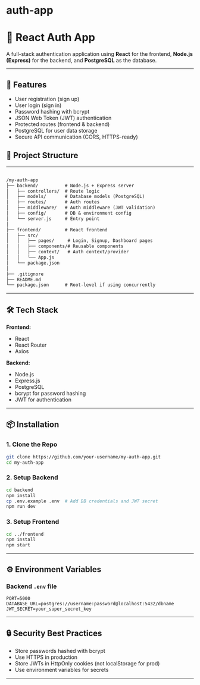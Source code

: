 # auth-app


# 🔐 React Auth App

A full-stack authentication application using **React** for the frontend, **Node.js (Express)** for the backend, and **PostgreSQL** as the database.

---

## 🚀 Features

- User registration (sign up)
- User login (sign in)
- Password hashing with bcrypt
- JSON Web Token (JWT) authentication
- Protected routes (frontend & backend)
- PostgreSQL for user data storage
- Secure API communication (CORS, HTTPS-ready)


## 📁 Project Structure

---

```markdown

/my-auth-app
├── backend/          # Node.js + Express server
│   ├── controllers/  # Route logic
│   ├── models/       # Database models (PostgreSQL)
│   ├── routes/       # Auth routes
│   ├── middleware/   # Auth middleware (JWT validation)
│   ├── config/       # DB & environment config
│   └── server.js     # Entry point
│
├── frontend/         # React frontend
│   ├── src/
│   │   ├── pages/     # Login, Signup, Dashboard pages
│   │   ├── components/# Reusable components
│   │   ├── context/   # Auth context/provider
│   │   └── App.js
│   └── package.json
│
├── .gitignore
├── README.md
└── package.json      # Root-level if using concurrently

```

---

## 🛠️ Tech Stack

**Frontend:**
- React
- React Router
- Axios

**Backend:**
- Node.js
- Express.js
- PostgreSQL
- bcrypt for password hashing
- JWT for authentication

---

## 📦 Installation

### 1. Clone the Repo
```bash
git clone https://github.com/your-username/my-auth-app.git
cd my-auth-app
```

### 2. Setup Backend
```bash
cd backend
npm install
cp .env.example .env  # Add DB credentials and JWT secret
npm run dev
```

### 3. Setup Frontend
```bash
cd ../frontend
npm install
npm start
```

---

## ⚙️ Environment Variables

### Backend `.env` file
```env
PORT=5000
DATABASE_URL=postgres://username:password@localhost:5432/dbname
JWT_SECRET=your_super_secret_key
```

---

## 🔒 Security Best Practices

- Store passwords hashed with bcrypt
- Use HTTPS in production
- Store JWTs in HttpOnly cookies (not localStorage for prod)
- Use environment variables for secrets

---
